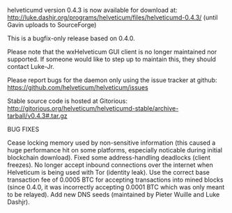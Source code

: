 helveticumd version 0.4.3 is now available for download at:
http://luke.dashjr.org/programs/helveticum/files/helveticumd-0.4.3/ (until Gavin uploads to SourceForge)

This is a bugfix-only release based on 0.4.0.

Please note that the wxHelveticum GUI client is no longer maintained nor supported. If someone would like to step up to maintain this, they should contact Luke-Jr.

Please report bugs for the daemon only using the issue tracker at github:
https://github.com/helveticum/helveticum/issues

Stable source code is hosted at Gitorious:
http://gitorious.org/helveticum/helveticumd-stable/archive-tarball/v0.4.3#.tar.gz

BUG FIXES

Cease locking memory used by non-sensitive information (this caused a huge performance hit on some platforms, especially noticable during initial blockchain download).
Fixed some address-handling deadlocks (client freezes).
No longer accept inbound connections over the internet when Helveticum is being used with Tor (identity leak).
Use the correct base transaction fee of 0.0005 BTC for accepting transactions into mined blocks (since 0.4.0, it was incorrectly accepting 0.0001 BTC which was only meant to be relayed).
Add new DNS seeds (maintained by Pieter Wuille and Luke Dashjr).


